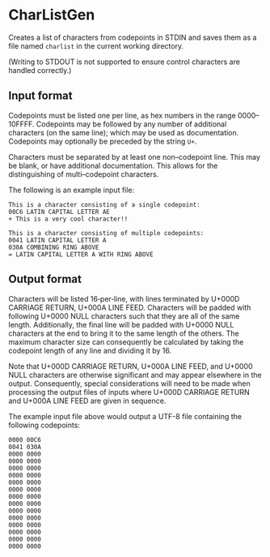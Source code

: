 #  CharListGen  #

Creates a list of characters from codepoints in STDIN and saves them
  as a file named `charlist` in the current working directory.

(Writing to STDOUT is not supported to ensure control characters are
  handled correctly.)

##  Input format  ##

Codepoints must be listed one per line, as hex numbers in the range
  0000–10FFFF.
Codepoints may be followed by any number of additional characters (on
  the same line); which may be used as documentation.
Codepoints may optionally be preceded by the string `U+`.

Characters must be separated by at least one non–codepoint line.
This may be blank, or have additional documentation.
This allows for the distinguishing of multi–codepoint characters.

The following is an example input file:

    This is a character consisting of a single codepoint:
    00C6 LATIN CAPITAL LETTER AE
    + This is a very cool character!!

    This is a character consisting of multiple codepoints:
    0041 LATIN CAPITAL LETTER A
    030A COMBINING RING ABOVE
    = LATIN CAPITAL LETTER A WITH RING ABOVE

##  Output format  ##

Characters will be listed 16‐per‐line, with lines terminated by U+000D
  CARRIAGE RETURN, U+000A LINE FEED.
Characters will be padded with following U+0000 NULL characters such
  that they are all of the same length.
Additionally, the final line will be padded with U+0000 NULL characters
  at the end to bring it to the same length of the others.
The maximum character size can consequently be calculated by taking
  the codepoint length of any line and dividing it by 16.

Note that U+000D CARRIAGE RETURN, U+000A LINE FEED, and U+0000 NULL
  characters are otherwise significant and may appear elsewhere in the
  output.
Consequently, special considerations will need to be made when
  processing the output files of inputs where U+000D CARRIAGE RETURN
  and U+000A LINE FEED are given in sequence.

The example input file above would output a UTF-8 file containing the
  following codepoints:

    0000 00C6
    0041 030A
    0000 0000
    0000 0000
    0000 0000
    0000 0000
    0000 0000
    0000 0000
    0000 0000
    0000 0000
    0000 0000
    0000 0000
    0000 0000
    0000 0000
    0000 0000
    0000 0000
